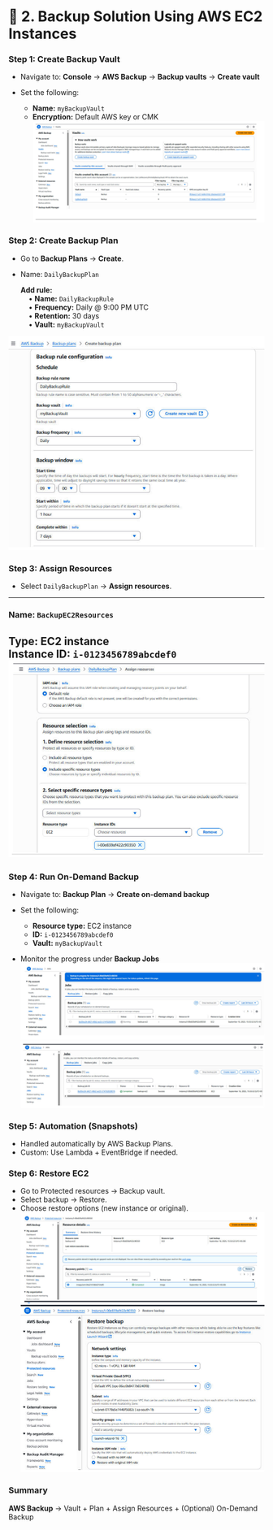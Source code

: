 # 🔹 2. Backup Solution Using AWS EC2 Instances

### Step 1: Create Backup Vault
- Navigate to: **Console** → **AWS Backup** → **Backup vaults** → **Create vault**

- Set the following:
  - **Name:** `myBackupVault`
  - **Encryption:** Default AWS key or CMK
![](./Photos/aws/aws-1.jpeg)
### Step 2: Create Backup Plan
- Go to **Backup Plans** → **Create**.
- Name: `DailyBackupPlan`
  
  **Add rule:**  
  &nbsp;&nbsp;&nbsp;&nbsp;• **Name:** `DailyBackupRule`  
  &nbsp;&nbsp;&nbsp;&nbsp;• **Frequency:** Daily @ 9:00 PM UTC  
  &nbsp;&nbsp;&nbsp;&nbsp;• **Retention:** 30 days  
  &nbsp;&nbsp;&nbsp;&nbsp;• **Vault:** `myBackupVault`
  
![](./Photos/aws/aws-2.jpeg)
### Step 3: Assign Resources

- Select `DailyBackupPlan` → **Assign resources**.

---

### Name: `BackupEC2Resources`  
**Type:** EC2 instance  
**Instance ID:** `i-0123456789abcdef0`
![](./Photos/aws/aws-3.jpeg)
---
### Step 4: Run On-Demand Backup

- Navigate to: **Backup Plan** → **Create on-demand backup**
- Set the following:
  - **Resource type:** EC2 instance  
  - **ID:** `i-0123456789abcdef0`  
  - **Vault:** `myBackupVault`
  
- Monitor the progress under **Backup Jobs**
![](./Photos/aws/aws-4.jpeg)
![](./Photos/aws/aws-5.jpeg)

### Step 5: Automation (Snapshots)
- Handled automatically by AWS Backup Plans.
- Custom: Use Lambda + EventBridge if needed.

### Step 6: Restore EC2
- Go to Protected resources → Backup vault.
- Select backup → Restore.
- Choose restore options (new instance or original).
![](./Photos/aws/aws-6.jpeg)
![](./Photos/aws/aws-7.jpeg)

### Summary
**AWS Backup** → Vault + Plan + Assign Resources + (Optional) On-Demand Backup
